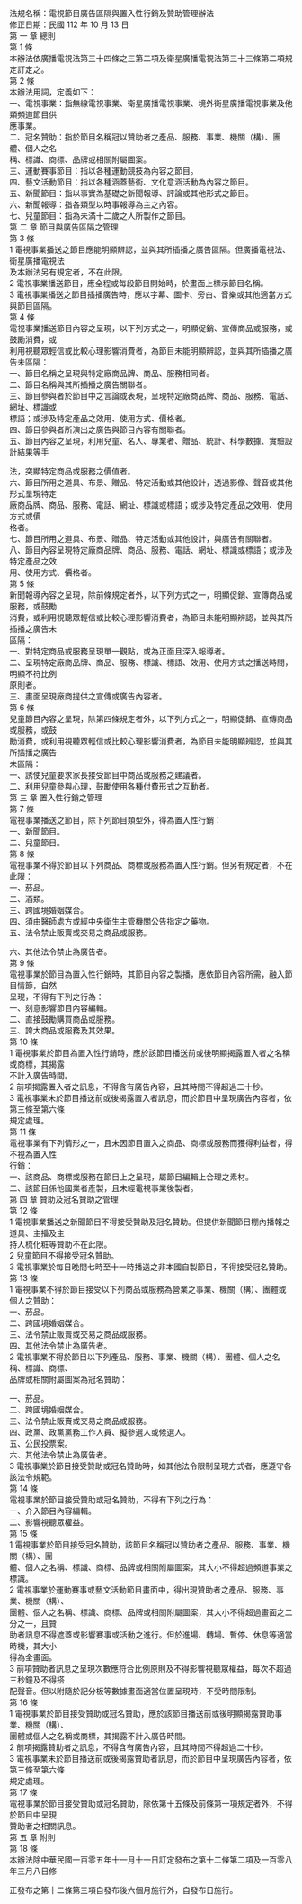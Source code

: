 法規名稱：電視節目廣告區隔與置入性行銷及贊助管理辦法  
修正日期：民國 112 年 10 月 13 日  
第 一 章 總則  
第 1 條  
本辦法依廣播電視法第三十四條之三第二項及衛星廣播電視法第三十三條第二項規定訂定之。  
第 2 條  
本辦法用詞，定義如下：  
一、電視事業：指無線電視事業、衛星廣播電視事業、境外衛星廣播電視事業及他類頻道節目供  
應事業。  
二、冠名贊助：指於節目名稱冠以贊助者之產品、服務、事業、機關（構）、團體、個人之名  
稱、標識、商標、品牌或相關附屬圖案。  
三、運動賽事節目：指以各種運動競技為內容之節目。  
四、藝文活動節目：指以各種涵蓋藝術、文化意涵活動為內容之節目。  
五、新聞節目：指以事實為基礎之新聞報導、評論或其他形式之節目。  
六、新聞報導：指各類型以時事報導為主之內容。  
七、兒童節目：指為未滿十二歲之人所製作之節目。  
第 二 章 節目與廣告區隔之管理  
第 3 條  
1 電視事業播送之節目應能明顯辨認，並與其所插播之廣告區隔。但廣播電視法、衛星廣播電視法  
及本辦法另有規定者，不在此限。  
2 電視事業播送節目，應全程或每段節目開始時，於畫面上標示節目名稱。  
3 電視事業播送之節目插播廣告時，應以字幕、圖卡、旁白、音樂或其他適當方式與節目區隔。  
第 4 條  
電視事業播送節目內容之呈現，以下列方式之一，明顯促銷、宣傳商品或服務，或鼓勵消費，或  
利用視聽眾輕信或比較心理影響消費者，為節目未能明顯辨認，並與其所插播之廣告未區隔：  
一、節目名稱之呈現與特定廠商品牌、商品、服務相同者。  
二、節目名稱與其所插播之廣告關聯者。  
三、節目參與者於節目中之言論或表現，呈現特定廠商品牌、商品、服務、電話、網址、標識或  
標語；或涉及特定產品之效用、使用方式、價格者。  
四、節目參與者所演出之廣告與節目內容有關聯者。  
五、節目內容之呈現，利用兒童、名人、專業者、贈品、統計、科學數據、實驗設計結果等手  


法，突顯特定商品或服務之價值者。  
六、節目所用之道具、布景、贈品、特定活動或其他設計，透過影像、聲音或其他形式呈現特定  
廠商品牌、商品、服務、電話、網址、標識或標語；或涉及特定產品之效用、使用方式或價  
格者。  
七、節目所用之道具、布景、贈品、特定活動或其他設計，與廣告有關聯者。  
八、節目內容呈現特定廠商品牌、商品、服務、電話、網址、標識或標語；或涉及特定產品之效  
用、使用方式、價格者。  
第 5 條  
新聞報導內容之呈現，除前條規定者外，以下列方式之一，明顯促銷、宣傳商品或服務，或鼓勵  
消費，或利用視聽眾輕信或比較心理影響消費者，為節目未能明顯辨認，並與其所插播之廣告未  
區隔：  
一、對特定商品或服務呈現單一觀點，或為正面且深入報導者。  
二、呈現特定廠商品牌、商品、服務、標識、標語、效用、使用方式之播送時間，明顯不符比例  
原則者。  
三、畫面呈現廠商提供之宣傳或廣告內容者。  
第 6 條  
兒童節目內容之呈現，除第四條規定者外，以下列方式之一，明顯促銷、宣傳商品或服務，或鼓  
勵消費，或利用視聽眾輕信或比較心理影響消費者，為節目未能明顯辨認，並與其所插播之廣告  
未區隔：  
一、誘使兒童要求家長接受節目中商品或服務之建議者。  
二、利用兒童參與心理，鼓勵使用各種付費形式之互動者。  
第 三 章 置入性行銷之管理  
第 7 條  
電視事業播送之節目，除下列節目類型外，得為置入性行銷：  
一、新聞節目。  
二、兒童節目。  
第 8 條  
電視事業不得於節目以下列商品、商標或服務為置入性行銷。但另有規定者，不在此限：  
一、菸品。  
二、酒類。  
三、跨國境婚姻媒合。  
四、須由醫師處方或經中央衛生主管機關公告指定之藥物。  
五、法令禁止販賣或交易之商品或服務。  


六、其他法令禁止為廣告者。  
第 9 條  
電視事業於節目為置入性行銷時，其節目內容之製播，應依節目內容所需，融入節目情節，自然  
呈現，不得有下列之行為：  
一、刻意影響節目內容編輯。  
二、直接鼓勵購買商品或服務。  
三、誇大商品或服務及其效果。  
第 10 條  
1 電視事業於節目為置入性行銷時，應於該節目播送前或後明顯揭露置入者之名稱或商標，其揭露  
不計入廣告時間。  
2 前項揭露置入者之訊息，不得含有廣告內容，且其時間不得超過二十秒。  
3 電視事業未於節目播送前或後揭露置入者訊息，而於節目中呈現廣告內容者，依第三條至第六條  
規定處理。  
第 11 條  
電視事業有下列情形之一，且未因節目置入之商品、商標或服務而獲得利益者，得不視為置入性  
行銷：  
一、該商品、商標或服務在節目上之呈現，屬節目編輯上合理之素材。  
二、該節目係他國業者產製，且未經電視事業後製者。  
第 四 章 贊助及冠名贊助之管理  
第 12 條  
1 電視事業播送之新聞節目不得接受贊助及冠名贊助。但提供新聞節目棚內播報之道具、主播及主  
持人梳化粧等贊助不在此限。  
2 兒童節目不得接受冠名贊助。  
3 電視事業於每日晚間七時至十一時播送之非本國自製節目，不得接受冠名贊助。  
第 13 條  
1 電視事業不得於節目接受以下列商品或服務為營業之事業、機關（構）、團體或個人之贊助：  
一、菸品。  
二、跨國境婚姻媒合。  
三、法令禁止販賣或交易之商品或服務。  
四、其他法令禁止為廣告者。  
2 電視事業不得於節目以下列產品、服務、事業、機關（構）、團體、個人之名稱、標識、商標、  
品牌或相關附屬圖案為冠名贊助：  


一、菸品。  
二、跨國境婚姻媒合。  
三、法令禁止販賣或交易之商品或服務。  
四、政黨、政黨黨務工作人員、擬參選人或候選人。  
五、公民投票案。  
六、其他法令禁止為廣告者。  
3 電視事業於節目接受贊助或冠名贊助時，如其他法令限制呈現方式者，應遵守各該法令規範。  
第 14 條  
電視事業於節目接受贊助或冠名贊助，不得有下列之行為：  
一、介入節目內容編輯。  
二、影響視聽眾權益。  
第 15 條  
1 電視事業於節目接受冠名贊助，該節目名稱冠以贊助者之產品、服務、事業、機關（構）、團  
體、個人之名稱、標識、商標、品牌或相關附屬圖案，其大小不得超過頻道事業之標識。  
2 電視事業於運動賽事或藝文活動節目畫面中，得出現贊助者之產品、服務、事業、機關（構）、  
團體、個人之名稱、標識、商標、品牌或相關附屬圖案，其大小不得超過畫面之二分之一，且贊  
助者訊息不得遮蓋或影響賽事或活動之進行。但於進場、轉場、暫停、休息等適當時機，其大小  
得為全畫面。  
3 前項贊助者訊息之呈現次數應符合比例原則及不得影響視聽眾權益，每次不超過三秒鐘及不得搭  
配聲音。但以附隨於記分板等數據畫面適當位置呈現時，不受時間限制。  
第 16 條  
1 電視事業於節目接受贊助或冠名贊助，應於該節目播送前或後明顯揭露贊助事業、機關（構）、  
團體或個人之名稱或商標，其揭露不計入廣告時間。  
2 前項揭露贊助者之訊息，不得含有廣告內容，且其時間不得超過二十秒。  
3 電視事業未於節目播送前或後揭露贊助者訊息，而於節目中呈現廣告內容者，依第三條至第六條  
規定處理。  
第 17 條  
電視事業於節目接受贊助或冠名贊助，除依第十五條及前條第一項規定者外，不得於節目中呈現  
贊助者之相關訊息。  
第 五 章 附則  
第 18 條  
本辦法除中華民國一百零五年十一月十一日訂定發布之第十二條第二項及一百零八年三月八日修  


正發布之第十二條第三項自發布後六個月施行外，自發布日施行。  



